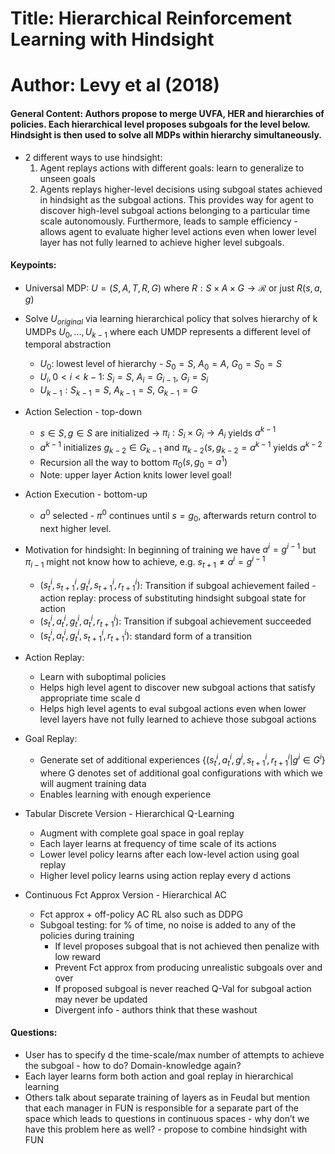 # Title: Hierarchical Reinforcement Learning with Hindsight

# Author: Levy et al (2018)

#### General Content: Authors propose to merge UVFA, HER and hierarchies of policies. Each hierarchical level proposes subgoals for the level below. Hindsight is then used to solve all MDPs within hierarchy simultaneously.

* 2 different ways to use hindsight:
	1. Agent replays actions with different goals: learn to generalize to unseen goals
	2. Agents replays higher-level decisions using subgoal states achieved in hindsight as the subgoal actions. This provides way for agent to discover high-level subgoal actions belonging to a particular time scale autonomously. Furthermore, leads to sample efficiency - allows agent to evaluate higher level actions even when lower level layer has not fully learned to achieve higher level subgoals.


#### Keypoints: 
* Universal MDP: $U=(S, A, T, R, G)$ where $R: S \times A \times G \to \mathcal{R}$ or just $R(s,a,g)$
* Solve $U_{original}$ via learning hierarchical policy that solves hierarchy of k UMDPs $U_0, ..., U_{k-1}$ where each UMDP represents a different level of temporal abstraction
	* $U_0$: lowest level of hierarchy - $S_0 = S$, $A_0 = A$, $G_0 = S_0 =S$
	* $U_i, 0<i<k-1$: $S_i = S$, $A_i = G_{i-1}$, $G_i = S_i$ 
	* $U_{k-1}: S_{k-1} = S$, $A_{k-1} = S$, $G_{k-1} = G$
* Action Selection - top-down
	* $s \in S, g \in S$  are initialized $\to$ $\pi_i: S_i \times G_i \to A_i$ yields $a^{k-1}$
	* $a^{k-1}$ initializes $g_{k-2} \in G_{k-1}$ and $\pi_{k-2}(s, g_{k-2} = a^{k-1}$ yields $a^{k-2}$
	* Recursion all the way to bottom $\pi_0(s, g_0=a^1)$
	* Note: upper layer Action knits lower level goal!
* Action Execution - bottom-up
	* $a^0$ selected - $\pi^0$ continues until $s=g_0$, afterwards return control to next higher level.

* Motivation for hindsight: In beginning of training we have $a^i = g^{i-1}$ but $\pi_{i-1}$ might not know how to achieve, e.g. $s_{t+1} \neq a^i = g^{i-1}$
	* $(s_t^i, s_{t+1}^i, g_t^i, s_{t+1}^i, r_{t+1}^i)$: Transition if subgoal achievement failed - action replay: process of substituting hindsight subgoal state for action
	*  $(s_t^i, a_t^i, g_t^i, a_t^i, r_{t+1}^i)$: Transition if subgoal achievement succeeded
	*  $(s_t^i, a_t^i, g_t^i, s_{t+1}^i, r_{t+1}^i)$: standard form of a transition

* Action Replay:
	* Learn with suboptimal policies
	* Helps high level agent to discover new subgoal actions that satisfy appropriate time scale d
	* Helps high level agents to eval subgoal actions even when lower level layers have not fully learned to achieve those subgoal actions

* Goal Replay:
	* Generate set of additional experiences $\{(s_t^i, a_t^i, g^i, s_{t+1}^i, r_{t+1}^i | g^i \in G^i\}$ where G denotes set of additional goal configurations with which we will augment training data
	* Enables learning with enough experience

* Tabular Discrete Version - Hierarchical Q-Learning
	* Augment with complete goal space in goal replay 
	* Each layer learns at frequency of time scale of its actions
	* Lower level policy learns after each low-level action using goal replay
	* Higher level policy learns using action replay every d actions

* Continuous Fct Approx Version - Hierarchical AC
	* Fct approx + off-policy AC RL also such as DDPG
	* Subgoal testing: for % of time, no noise is added to any of the policies during training
		* If level proposes subgoal that is not achieved then penalize with low reward
		* Prevent Fct approx from producing unrealistic subgoals over and over
		* If proposed subgoal is never reached Q-Val for subgoal action may never be updated
		* Divergent info - authors think that these washout  
	

#### Questions: 
* User has to specify d the time-scale/max number of attempts to achieve the subgoal - how to do? Domain-knowledge again?
* Each layer learns form both action and goal replay in hierarchical learning
* Others talk about separate training of layers as in Feudal but mention that each manager in FUN is responsible for a separate part of the space which leads to questions in continuous spaces - why don’t we have this problem here as well? - propose to combine hindsight with FUN